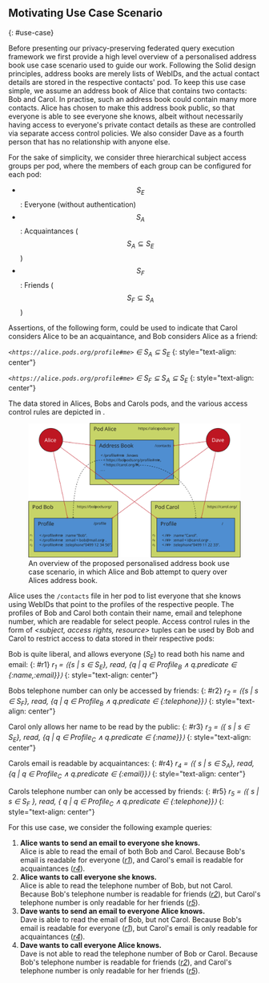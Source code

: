 ## Motivating Use Case Scenario
{: #use-case}

Before presenting our privacy-preserving federated query execution framework we first provide a high level overview of a personalised address book use case scenario used to guide our work.
Following the Solid design principles, address books are merely lists of WebIDs, and the actual contact details are stored in the respective contacts' pod.
To keep this use case simple, we assume an address book of Alice that contains two contacts: Bob and Carol.
In practise, such an address book could contain many more contacts.
Alice has chosen to make this address book public,
so that everyone is able to see everyone she knows,
albeit without necessarily having access to everyone's private contact details as these are controlled via separate access control policies.
We also consider Dave as a fourth person that has no relationship with anyone else.

For the sake of simplicity, we consider three hierarchical subject access groups per pod,
where the members of each group can be configured for each pod:

- $$S_E$$: Everyone (without authentication)
- $$S_A$$: Acquaintances ($$S_A \subseteq S_E$$)
- $$S_F$$: Friends ($$S_F \subseteq S_A$$)

Assertions, of the following form, could be used to indicate that Carol considers Alice to be an acquaintance, and Bob considers Alice as a friend:

_`<https://alice.pods.org/profile#me>` ∈ S<sub>A</sub> ⊆ S<sub>E</sub>_
{: style="text-align: center"}

_`<https://alice.pods.org/profile#me>` ∈ S<sub>F</sub> ⊆ S<sub>A</sub> ⊆ S<sub>E</sub>_
{: style="text-align: center"}

The data stored in Alices, Bobs and Carols pods, and the various access control rules are depicted in [](#figure-use-case).

<figure id="figure-use-case">
<img src="img/use-case.svg" alt="[Personal Address Book]" class="figure-width-twothird">
<figcaption markdown="block">
An overview of the proposed personalised address book use case scenario,
in which Alice and Bob attempt to query over Alices address book.
</figcaption>
</figure>

Alice uses the `/contacts` file in her pod to list everyone that she knows using WebIDs that point to the profiles of the respective people.
The profiles of Bob and Carol both contain their name, email and telephone number, which are readable for select people. Access control rules in the form of <em>&lt;subject, access rights, resource&gt;</em> tuples can be used by Bob and Carol to restrict access to data stored in their respective pods:

Bob is quite liberal, and allows everyone (_S<sub>E</sub>_) to read both his name and email:
{: #r1}
<em>r<sub>1</sub> = ⟨{s | s ∈ S<sub>E</sub>}, read, {q | q ∈ Profile<sub>B</sub> ∧ q.predicate ∈ {:name,:email}}⟩</em>
{: style="text-align: center"}

Bobs telephone number can only be accessed by friends:
{: #r2}
<em>r<sub>2</sub> = ⟨{s | s ∈ S<sub>F</sub>}, read, {q | q ∈ Profile<sub>B</sub> ∧ q.predicate ∈ {:telephone}}⟩</em>
{: style="text-align: center"}


Carol only allows her name to be read by the public:
{: #r3}
<em>r<sub>3</sub> = ⟨{ s | s ∈ S<sub>E</sub>}, read, {q | q ∈ Profile<sub>C</sub> ∧ q.predicate ∈ {:name}}⟩</em>
{: style="text-align: center"}

Carols email is readable by acquaintances:
{: #r4}
<em>r<sub>4</sub> = ⟨{ s | s ∈ S<sub>A</sub>}, read, {q | q ∈ Profile<sub>C</sub> ∧ q.predicate ∈ {:email}}⟩</em>
{: style="text-align: center"}

Carols telephone number can only be accessed by friends:
{: #r5}
<em>r<sub>5</sub> = ⟨{ s | s ∈ S<sub>F</sub> }, read, { q | q ∈ Profile<sub>C</sub> ∧ q.predicate ∈ {:telephone}}⟩</em>
{: style="text-align: center"}


For this use case, we consider the following example queries:

1. **Alice wants to send an email to everyone she knows.**
   <br />
   Alice is able to read the email of both Bob and Carol.
   Because Bob's email is readable for everyone ([_r1_](#r1)),
   and Carol's email is readable for acquaintances ([_r4_](#r4)).
2. **Alice wants to call everyone she knows.**
   <br />
   Alice is able to read the telephone number of Bob, but not Carol.
   Because Bob's telephone number is readable for friends ([_r2_](#r2)),
   but Carol's telephone number is only readable for her friends ([_r5_](#r5)).
3. **Dave wants to send an email to everyone Alice knows.**
   <br />
   Dave is able to read the email of Bob, but not Carol.
   Because Bob's email is readable for everyone ([_r1_](#r1)),
   but Carol's email is only readable for acquaintances ([_r4_](#r4)).
4. **Dave wants to call everyone Alice knows.**
   <br />
   Dave is not able to read the telephone number of Bob or Carol.
   Because Bob's telephone number is readable for friends ([_r2_](#r2)),
   and Carol's telephone number is only readable for her friends ([_r5_](#r5)).
